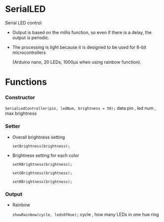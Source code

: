 # SerialLED
Serial LED control

- Output is based on the millis function, so even if there is a delay, the output is periodic.

- The processing is light because it is designed to be used for 8-bit microcontrollers

  (Arduino nano, 20 LEDs, 1000μs when using rainbow function).

# Functions
### Constructor

  `SerialLedController(pin, ledNum, brightness = 50);` data pin , led num , max brightness

### Setter
- Overall brightness setting

  `setBrightness(brightness);`

- Brightness setting for each color

  `setRBrightness(brightness);`

  `setGBrightness(brightness);`

  `setBBrightness(brightness);`


### Output

- Rainbow

  `showRainbow(cycle, ledsOfHue);` cycle , how many LEDs in one hue ring

